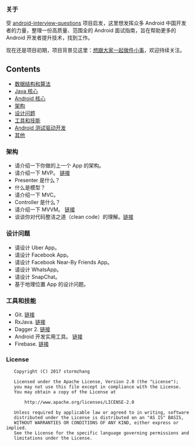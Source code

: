 ### 关于

受 [android-interview-questions](https://github.com/MindorksOpenSource/android-interview-questions) 项目启发，这里想发挥众多 Android 中国开发者的力量，整理一份高质量、范围全的 Android 面试指南，旨在帮助更多的 Android 开发者提升技术，找到工作。

现在还是项目初期，项目背景见这里：[想跟大家一起做件小事](http://mp.weixin.qq.com/s/t038R0bDDZ6dg4bwDoj2cQ)，欢迎持续关注。

## Contents
 * [数据结构和算法](#data-structures-and-algorithms)
 * [Java 核心](#core-java)
 * [Android 核心](#core-android)
 * [架构](#架构)
 * [设计问题](#设计问题)
 * [工具和技能](#工具和技能)
 * [Android 测试驱动开发](#android-test-driven-development)
 * [其他](#others)


### 架构

* 请介绍一下你做的上一个 App 的架构。
* 请介绍一下 MVP。 [链接](https://blog.mindorks.com/essential-guide-for-designing-your-android-app-architecture-mvp-part-1-74efaf1cda40)
* Presenter 是什么？
* 什么是模型？
* 请介绍一下 MVC。
* Controller 是什么？
* 请介绍一下 MVVM。 [链接](https://github.com/MindorksOpenSource/android-mvvm-architecture)
* 谈谈你对代码整洁之道（clean code）的理解。[链接](https://blog.mindorks.com/every-programmer-should-read-this-book-6755dedec78d)


### 设计问题

* 请设计 Uber App。
* 请设计 Facebook App。
* 请设计 Facebook Near-By Friends App。
* 请设计 WhatsApp。
* 请设计 SnapChat。
* 基于地理位置 App 的设计问题。


### 工具和技能

* Git. [链接](https://github.com/git-tips/tips)
* RxJava. [链接](https://blog.mindorks.com/a-complete-guide-to-learn-rxjava-b55c0cea3631)
* Dagger 2. [链接](https://medium.com/p/a-complete-guide-to-learn-dagger-2-b4c7a570d99c)
* Android 开发实用工具。 [链接](https://blog.mindorks.com/android-development-useful-tools-fd73283e82e3)
* Firebase. [链接](https://firebase.google.com/)



### License
```
   Copyright (C) 2017 stormzhang

   Licensed under the Apache License, Version 2.0 (the "License");
   you may not use this file except in compliance with the License.
   You may obtain a copy of the License at

       http://www.apache.org/licenses/LICENSE-2.0

   Unless required by applicable law or agreed to in writing, software
   distributed under the License is distributed on an "AS IS" BASIS,
   WITHOUT WARRANTIES OR CONDITIONS OF ANY KIND, either express or implied.
   See the License for the specific language governing permissions and
   limitations under the License.
```
